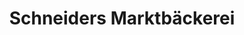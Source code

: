---
title: "Schneiders Marktbäckerei"
url: /gengenbach/schneiders-marktbaeckerei/
shop: Bäckerei
---